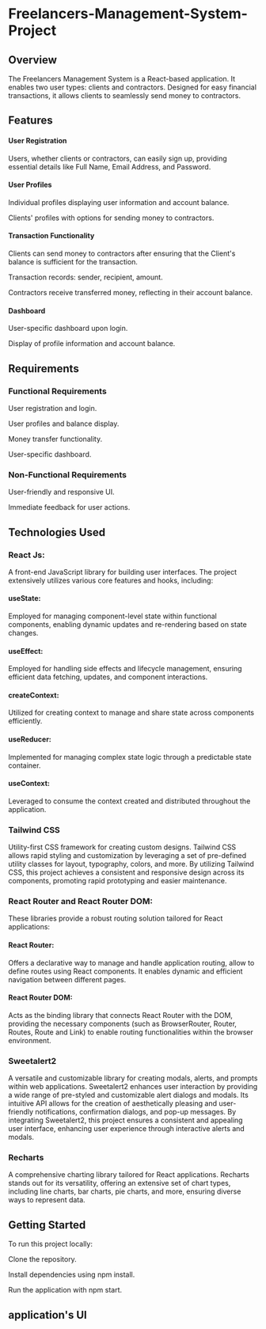 # Freelancers-Management-System-Project


## Overview
The Freelancers Management System is a React-based application. It enables two user types: clients and contractors. Designed for easy financial transactions, it allows clients to seamlessly send money to contractors. 

## Features

#### User Registration
Users, whether clients or contractors, can easily sign up, providing essential details like Full Name, Email Address, and Password.

#### User Profiles
Individual profiles displaying user information and account balance.

Clients' profiles with options for sending money to contractors.

#### Transaction Functionality
Clients can send money to contractors after ensuring that the Client's balance is sufficient for the transaction.

Transaction records: sender, recipient, amount.

Contractors receive transferred money, reflecting in their account balance.

#### Dashboard
User-specific dashboard upon login.

Display of profile information and account balance.


## Requirements

### Functional Requirements

User registration and login.

User profiles and balance display.

Money transfer functionality.

User-specific dashboard.

### Non-Functional Requirements

User-friendly and responsive UI.

Immediate feedback for user actions.


## Technologies Used

### React Js: 
A front-end JavaScript library for building user interfaces. The project extensively utilizes various core features and hooks, including:
#### useState: 
Employed for managing component-level state within functional components, enabling dynamic updates and re-rendering based on state changes.
#### useEffect: 
Employed for handling side effects and lifecycle management, ensuring efficient data fetching, updates, and component interactions.
#### createContext:
Utilized for creating context to manage and share state across components efficiently.
#### useReducer: 
Implemented for managing complex state logic through a predictable state container.
#### useContext: 
Leveraged to consume the context created and distributed throughout the application.


### Tailwind CSS 
Utility-first CSS framework for creating custom designs. Tailwind CSS allows rapid styling and customization by leveraging a set of pre-defined utility classes for layout, typography, colors, and more. By utilizing Tailwind CSS, this project achieves a consistent and responsive design across its components, promoting rapid prototyping and easier maintenance.

### React Router and React Router DOM: 
These libraries provide a robust routing solution tailored for React applications:
#### React Router:
Offers a declarative way to manage and handle application routing, allow to define routes using React components. It enables dynamic and efficient navigation between different pages.
#### React Router DOM: 
Acts as the binding library that connects React Router with the DOM, providing the necessary components (such as BrowserRouter, Router, Routes, Route and Link) to enable routing functionalities within the browser environment.

### Sweetalert2
A versatile and customizable library for creating modals, alerts, and prompts within web applications. Sweetalert2 enhances user interaction by providing a wide range of pre-styled and customizable alert dialogs and modals. Its intuitive API allows for the creation of aesthetically pleasing and user-friendly notifications, confirmation dialogs, and pop-up messages. By integrating Sweetalert2, this project ensures a consistent and appealing user interface, enhancing user experience through interactive alerts and modals.

### Recharts
A comprehensive charting library tailored for React applications. Recharts stands out for its versatility, offering an extensive set of chart types, including line charts, bar charts, pie charts, and more, ensuring diverse ways to represent data.


## Getting Started
To run this project locally:

Clone the repository.

Install dependencies using npm install.

Run the application with npm start.


## application's UI





